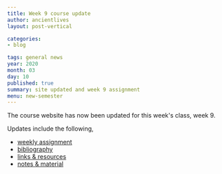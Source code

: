 ```yaml
---
title: Week 9 course update
author: ancientlives
layout: post-vertical

categories:
- blog

tags: general news
year: 2020
month: 03
day: 10
published: true
summary: site updated and week 9 assignment
menu: new-semester
---
```


The course website has now been updated for this week's class, week 9.

Updates include the following,

* [weekly assignment](/weekly_assignment)
* [bibliography](/bibliography)
* [links & resources](/links)
* [notes & material](/notes)
